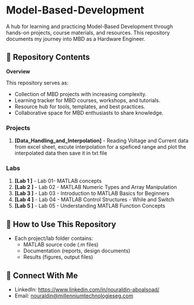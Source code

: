 # Model-Based-Development
A hub for learning and practicing Model-Based Development through hands-on projects, course materials, and resources. This repository documents my journey into MBD as a Hardware Engineer. 




## 📂 Repository Contents
**Overview**

This repository serves as:
* Collection of MBD projects with increasing complexity.
* Learning tracker for MBD courses, workshops, and tutorials.
* Resource hub for tools, templates, and best practices.
* Collaborative space for MBD enthusiasts to share knowledge.


  
### Projects
1. **[Data_Handling_and_Interpolation]** - Reading Voltage and Current data from excel sheet, excute interpolation for a speficed range and plot the interpolated data then save it in txt file


### Labs
1. **[Lab 1 ]** - Lab 01- MATLAB concepts
2. **[Lab 2 ]** - Lab 02 - MATLAB Numeric Types and Array Manipulation
3. **[Lab 3 ]** - Lab 03 - Introduction to MATLAB Basics for Beginners
4. **[Lab 4 ]** - Lab 04 - MATLAB Control Structures - While and Switch
5. **[Lab 5 ]** - Lab 05 - Understanding MATLAB Function Concepts

## 🚀 How to Use This Repository
- Each project/lab folder contains:
  - MATLAB source code (.m files)
  - Documentation (reports, design documents)
  - Results (figures, output files)

## 🔗 Connect With Me
- LinkedIn: https://www.linkedin.com/in/nouraldin-aboalsoad/
- Email: nouraldin@millenniumtechnologieseg.com
